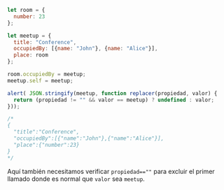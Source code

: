
```js run
let room = {
  number: 23
};

let meetup = {
  title: "Conference",
  occupiedBy: [{name: "John"}, {name: "Alice"}],
  place: room
};

room.occupiedBy = meetup;
meetup.self = meetup;

alert( JSON.stringify(meetup, function replacer(propiedad, valor) {
  return (propiedad != "" && valor == meetup) ? undefined : valor;
}));

/* 
{
  "title":"Conference",
  "occupiedBy":[{"name":"John"},{"name":"Alice"}],
  "place":{"number":23}
}
*/
```

Aquí también necesitamos verificar `propiedad==""` para excluir el primer llamado donde es normal que `valor` sea `meetup`.

